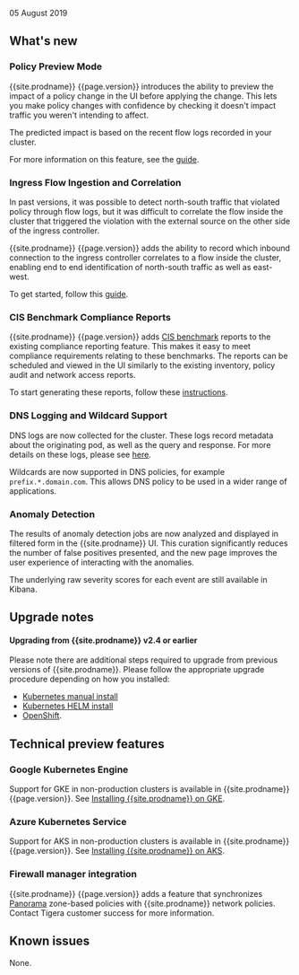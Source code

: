 05 August 2019

## What's new

### Policy Preview Mode

{{site.prodname}} {{page.version}} introduces the ability to preview the impact of a
policy change in the UI before applying the change.  This lets you make policy changes
with confidence by checking it doesn't impact traffic you weren't intending to affect.

The predicted impact is based on the recent flow logs recorded in your cluster.

For more information on this feature, see the [guide](../security/policy-impact-preview).

### Ingress Flow Ingestion and Correlation

In past versions, it was possible to detect north-south traffic that violated policy
through flow logs, but it was difficult to correlate the flow inside the cluster
that triggered the violation with the external source on the other side of the 
ingress controller.

{{site.prodname}} {{page.version}} adds the ability to record which inbound connection
to the ingress controller correlates to a flow inside the cluster, enabling end
to end identification of north-south traffic as well as east-west.

To get started, follow this [guide](../security/logs/elastic/ingress).

### CIS Benchmark Compliance Reports

{{site.prodname}} {{page.version}} adds [CIS benchmark](https://www.cisecurity.org/cis-benchmarks/)
reports to the existing compliance reporting feature.  This makes it easy to meet
compliance requirements relating to these benchmarks.  The reports can be scheduled
and viewed in the UI similarly to the existing inventory, policy audit and network access reports.

To start generating these reports, follow these [instructions](../security/compliance-reports-cis).

### DNS Logging and Wildcard Support

DNS logs are now collected for the cluster.  These logs record metadata about the
originating pod, as well as the query and response.  For more details on these logs,
please see [here](../security/logs/elastic/dns).

Wildcards are now supported in DNS policies, for example `prefix.*.domain.com`.
This allows DNS policy to be used in a wider range of applications.

### Anomaly Detection 

The results of anomaly detection jobs are now analyzed and displayed in filtered form
in the {{site.prodname}} UI.  This curation significantly reduces the number of false
positives presented, and the new page improves the user experience of interacting with
the anomalies.

The underlying raw severity scores for each event are still available in Kibana.

## Upgrade notes

#### Upgrading from {{site.prodname}} v2.4 or earlier

Please note there are additional steps required to upgrade from previous versions of
{{site.prodname}}.  Please follow the appropriate upgrade procedure depending on how
you installed:
- [Kubernetes manual install](../maintenance/kubernetes-upgrade-tsee)
- [Kubernetes HELM install](../maintenance/helm-upgrade-tsee)
- [OpenShift](../maintenance/openshift-upgrade-tsee).

## Technical preview features

### Google Kubernetes Engine

Support for GKE in non-production clusters is available in 
{{site.prodname}} {{page.version}}. See
[Installing {{site.prodname}} on GKE](../getting-started/kubernetes/installation/gke).

### Azure Kubernetes Service

Support for AKS in non-production clusters is available in 
{{site.prodname}} {{page.version}}. See
[Installing {{site.prodname}} on AKS](../getting-started/kubernetes/installation/aks).

### Firewall manager integration

{{site.prodname}} {{page.version}} adds a feature that synchronizes
[Panorama](https://www.paloaltonetworks.com/products/management/panorama)
zone-based policies with {{site.prodname}} network policies. Contact Tigera
customer success for more information.

## Known issues

None.
